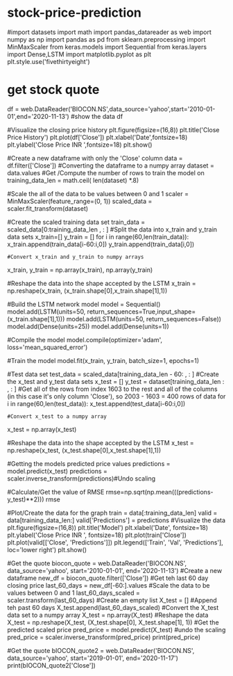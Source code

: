 # stock-price-prediction

#import datasets
import math
import pandas_datareader as web
import numpy as np
import pandas as pd
from sklearn.preprocessing import MinMaxScaler
from keras.models import Sequential
from keras.layers import Dense,LSTM
import matplotlib.pyplot as plt
plt.style.use('fivethirtyeight')

# get stock quote
df = web.DataReader('BIOCON.NS',data_source='yahoo',start='2010-01-01',end='2020-11-13')
#show the data
df

#Visualize the closing price history
plt.figure(figsize=(16,8))
plt.title('Close Price History')
plt.plot(df['Close'])
plt.xlabel('Date',fontsize=18)
plt.ylabel('Close Price INR ',fontsize=18)
plt.show()

#Create a new dataframe with only the 'Close' column
data = df.filter(['Close'])
#Converting the dataframe to a numpy array
dataset = data.values
#Get /Compute the number of rows to train the model on
training_data_len = math.ceil( len(dataset) *.8) 

#Scale the all of the data to be values between 0 and 1 
scaler = MinMaxScaler(feature_range=(0, 1)) 
scaled_data = scaler.fit_transform(dataset)

#Create the scaled training data set 
train_data = scaled_data[0:training_data_len  , : ]
#Split the data into x_train and y_train data sets
x_train=[]
y_train = []
for i in range(60,len(train_data)):
    x_train.append(train_data[i-60:i,0])
    y_train.append(train_data[i,0])
    
    #Convert x_train and y_train to numpy arrays
x_train, y_train = np.array(x_train), np.array(y_train)

#Reshape the data into the shape accepted by the LSTM
x_train = np.reshape(x_train, (x_train.shape[0],x_train.shape[1],1))

#Build the LSTM network model
model = Sequential()
model.add(LSTM(units=50, return_sequences=True,input_shape=(x_train.shape[1],1)))
model.add(LSTM(units=50, return_sequences=False))
model.add(Dense(units=25))
model.add(Dense(units=1))

#Compile the model
model.compile(optimizer='adam', loss='mean_squared_error')

#Train the model
model.fit(x_train, y_train, batch_size=1, epochs=1)

#Test data set
test_data = scaled_data[training_data_len - 60: , : ]
#Create the x_test and y_test data sets
x_test = []
y_test =  dataset[training_data_len : , : ] #Get all of the rows from index 1603 to the rest and all of the columns (in this case it's only column 'Close'), so 2003 - 1603 = 400 rows of data
for i in range(60,len(test_data)):
    x_test.append(test_data[i-60:i,0])
    
    #Convert x_test to a numpy array 
x_test = np.array(x_test)

#Reshape the data into the shape accepted by the LSTM
x_test = np.reshape(x_test, (x_test.shape[0],x_test.shape[1],1))

#Getting the models predicted price values
predictions = model.predict(x_test) 
predictions = scaler.inverse_transform(predictions)#Undo scaling

#Calculate/Get the value of RMSE
rmse=np.sqrt(np.mean(((predictions- y_test)**2)))
rmse

#Plot/Create the data for the graph
train = data[:training_data_len]
valid = data[training_data_len:]
valid['Predictions'] = predictions
#Visualize the data
plt.figure(figsize=(16,8))
plt.title('Model')
plt.xlabel('Date', fontsize=18)
plt.ylabel('Close Price INR ', fontsize=18)
plt.plot(train['Close'])
plt.plot(valid[['Close', 'Predictions']])
plt.legend(['Train', 'Val', 'Predictions'], loc='lower right')
plt.show()

#Get the quote
biocon_quote = web.DataReader('BIOCON.NS', data_source='yahoo', start='2010-01-01', end='2020-11-13')
#Create a new dataframe
new_df = biocon_quote.filter(['Close'])
#Get teh last 60 day closing price 
last_60_days = new_df[-60:].values
#Scale the data to be values between 0 and 1
last_60_days_scaled = scaler.transform(last_60_days)
#Create an empty list
X_test = []
#Append teh past 60 days
X_test.append(last_60_days_scaled)
#Convert the X_test data set to a numpy array
X_test = np.array(X_test)
#Reshape the data
X_test = np.reshape(X_test, (X_test.shape[0], X_test.shape[1], 1))
#Get the predicted scaled price
pred_price = model.predict(X_test)
#undo the scaling 
pred_price = scaler.inverse_transform(pred_price)
print(pred_price)

#Get the quote
bIOCON_quote2 = web.DataReader('BIOCON.NS', data_source='yahoo', start='2019-01-01', end='2020-11-17')
print(bIOCON_quote2['Close'])
